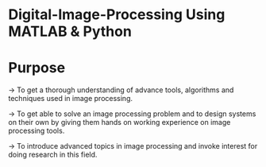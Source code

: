 # Digital-Image-Processing Using MATLAB & Python

# Purpose 

-> To get a thorough understanding of advance tools, algorithms and techniques used in image processing.

-> To get able to solve an image processing problem and to design systems on their own by giving them hands on working experience on image processing tools.

-> To introduce advanced topics in image processing and invoke interest for doing research in this field.
